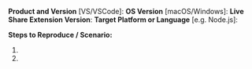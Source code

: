 <!-- 
For Visual Studio problems/feedback, please use the "Report a Problem..." feature built into the tool. See https://aka.ms/vsls-problem

For problems, enable verbose logging as described at https://aka.ms/vsls-problem and attach logs from:
   - Windows: %TEMP%\VSFeedbackVSRTCLogs
   - macOS: $TMPDIR/VSFeedbackVSRTCLogs
       - Type open $TMPDIR/VSFeedbackVSRTCLogs from the Terminal to have Finder open the location

For feature requests, please include enough info so we know if the request is tool or language/platform specific.
-->

**Product and Version** [VS/VSCode]:
**OS Version** [macOS/Windows]:
**Live Share Extension Version**: 
**Target Platform or Language** [e.g. Node.js]:

**Steps to Reproduce / Scenario:**

1.
2.

